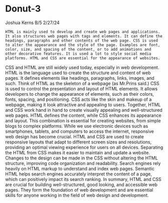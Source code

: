 # Donut-3


Joshua Kerns
B/5
2/27/24

	HTML is mainly used to develop and create web pages and applications. It also structures web pages with tags and elements. It can define the headings, paragraphs and other contents of the web page. CSS is used to alter the appearance and the style of the page. Examples are font, color, size, and spacing of the content, or to add animations and other decorative features. It is used a lot to style social media platforms. HTML and CSS are essential for the appearance of websites. 
CSS and HTML are still widely used today, especially in web development. HTML is the language used to create the structure and content of web pages. It defines elements like headings, paragraphs, links, images, and such. Think of HTML as the skeleton of a webpage (as Mr.Prins said.)
CSS is used to control the presentation and layout of HTML elements. It allows developers to change the appearance of elements, such as their colors, fonts, spacing, and positioning. CSS acts like the skin and makeup of a webpage, making it look attractive and appealing to users.
Together, HTML and CSS work hand in hand to create visually appealing and well-structured web pages. HTML defines the content, while CSS enhances its appearance and layout. This combination is essential for creating websites, from simple blogs to complex platforms.
	While we use electronic devices such as smartphones, tablets, and computers to access the internet, responsive web design has become crucial. HTML and CSS are used to create responsive layouts that adapt to different screen sizes and resolutions, providing an optimal viewing experience for users on all devices.
	Separating the HTML from CSS makes it easier to maintain and update a website. Changes to the design can be made in the CSS without altering the HTML structure, improving code organization and readability.
	Search engines rely heavily on HTML markup to understand and index web pages. Semantic HTML helps search engines accurately interpret the content of a page, which can positively impact its search ranking.
In summary, HTML and CSS are crucial for building well-structured, good looking, and accessible web pages. They form the foundation of web development and are essential skills for anyone working in the field of web design and development.

